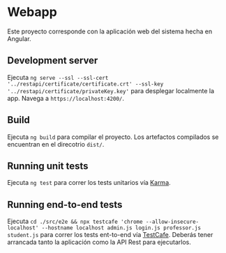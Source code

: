 # Webapp

Este proyecto corresponde con la aplicación web del sistema hecha en Angular.

## Development server

Ejecuta `ng serve --ssl --ssl-cert '../restapi/certificate/certificate.crt' --ssl-key '../restapi/certificate/privateKey.key'` para desplegar localmente la app. Navega a `https://localhost:4200/`.

## Build

Ejecuta `ng build` para compilar el proyecto. Los artefactos compilados se encuentran en el direcotrio `dist/`.

## Running unit tests

Ejecuta `ng test` para correr los tests unitarios vía [Karma](https://karma-runner.github.io).

## Running end-to-end tests

Ejecuta `cd ./src/e2e && npx testcafe 'chrome --allow-insecure-localhost' --hostname localhost admin.js login.js professor.js student.js` para correr los tests ent-to-end vía [TestCafe](https://testcafe.io/). Deberás tener arrancada tanto la aplicación como la API Rest para ejecutarlos.
